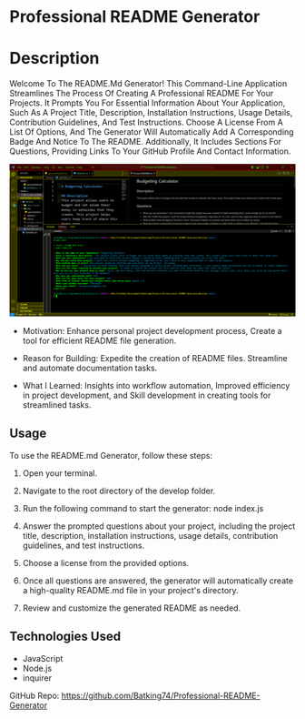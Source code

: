 # Professional README Generator

# Description
Welcome To The README.Md Generator! This Command-Line Application Streamlines The Process Of Creating A Professional README For Your Projects. It Prompts You For Essential Information About Your Application, Such As A Project Title, Description, Installation Instructions, Usage Details, Contribution Guidelines, And Test Instructions. Choose A License From A List Of Options, And The Generator Will Automatically Add A Corresponding Badge And Notice To The README. Additionally, It Includes Sections For Questions, Providing Links To Your GitHub Profile And Contact Information.

![Image of Nazirs Professional README Generator](./Professional-README-Generator.png)

- Motivation: Enhance personal project development process, Create a tool for efficient README file generation.

- Reason for Building: Expedite the creation of README files. Streamline and automate documentation tasks.

- What I Learned: Insights into workflow automation, Improved efficiency in project development, and Skill development in creating tools for streamlined tasks.

## Usage
To use the README.md Generator, follow these steps:

1. Open your terminal.

2. Navigate to the root directory of the develop folder.

3. Run the following command to start the generator: node index.js

4. Answer the prompted questions about your project, including the project title, description, installation instructions, usage details, contribution guidelines, and test instructions.

5. Choose a license from the provided options.

6. Once all questions are answered, the generator will automatically create a high-quality README.md file in your project's directory.

7. Review and customize the generated README as needed.


## Technologies Used
- JavaScript
- Node.js
- inquirer

GitHub Repo: https://github.com/Batking74/Professional-README-Generator
